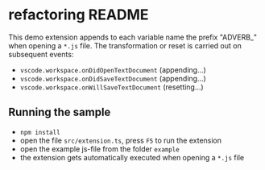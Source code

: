 # refactoring README

This demo extension appends to each variable name the prefix "ADVERB_" when opening a `*.js` file. The transformation or reset is carried out on subsequent events:

- `vscode.workspace.onDidOpenTextDocument` (appending...)
- `vscode.workspace.onDidSaveTextDocument` (appending...)
- `vscode.workspace.onWillSaveTextDocument` (resetting...)


## Running the sample

- `npm install`
- open the file `src/extension.ts`, press `F5` to run the extension
- open the example js-file from the folder `example`
- the extension gets automatically executed when opening a `*.js` file
